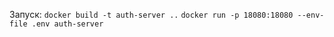 Запуск:
```docker build -t auth-server ..```
```docker run -p 18080:18080 --env-file .env auth-server```